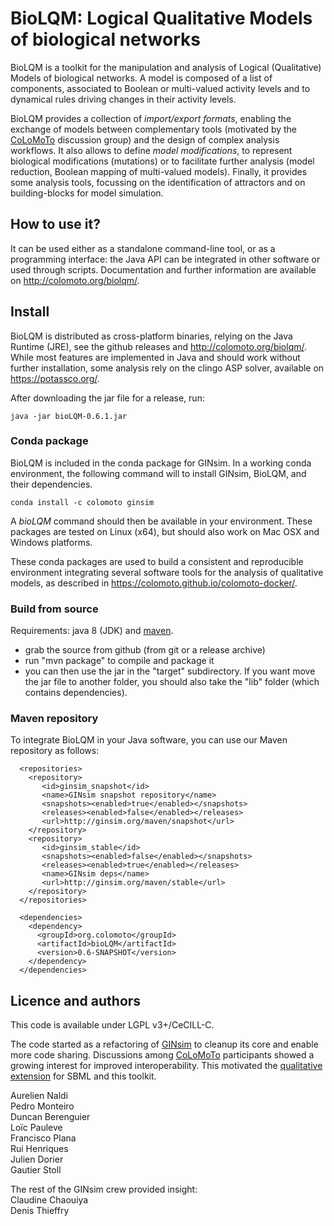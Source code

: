 # BioLQM: Logical Qualitative Models of biological networks

BioLQM is a toolkit for the manipulation and analysis of Logical (Qualitative) Models
of biological networks. A model is composed of a list of components, associated to Boolean
or multi-valued activity levels and to dynamical rules driving changes in their activity
levels.

BioLQM provides a collection of *import/export formats*, enabling the exchange of models
between complementary tools (motivated by the [CoLoMoTo](www.colomoto.org) discussion
group) and the design of complex analysis workflows.
It also allows to define *model modifications*, to represent biological modifications 
(mutations) or to facilitate further analysis (model reduction, Boolean mapping of
multi-valued models).
Finally, it provides some analysis tools, focussing on the identification of attractors
and on building-blocks for model simulation.


## How to use it?


It can be used either as a standalone command-line tool, or as a programming interface:
the Java API can be integrated in other software or used through scripts.
Documentation and further information are available on http://colomoto.org/biolqm/.

## Install

BioLQM is distributed as cross-platform binaries, relying on the Java Runtime (JRE), see
the github releases and http://colomoto.org/biolqm/.
While most features are implemented in Java and should work without further installation,
some analysis rely on the clingo ASP solver, available on https://potassco.org/.

After downloading the jar file for a release, run:

    java -jar bioLQM-0.6.1.jar


### Conda package

BioLQM is included in the conda package for GINsim. In a working conda environment, the
following command will to install GINsim, BioLQM, and their dependencies.

    conda install -c colomoto ginsim

A *bioLQM* command should then be available in your environment.
These packages are tested on Linux (x64), but should also work on Mac OSX and Windows platforms.

These conda packages are used to build a consistent and reproducible environment integrating
several software tools for the analysis of qualitative models, as described in
https://colomoto.github.io/colomoto-docker/.


### Build from source

Requirements: java 8 (JDK) and [maven](http://maven.apache.org/).

* grab the source from github (from git or a release archive)
* run "mvn package" to compile and package it
* you can then use the jar in the "target" subdirectory. If you want move the jar file 
to another folder, you should also take the "lib" folder (which contains dependencies).


### Maven repository

To integrate BioLQM in your Java software, you can use our Maven repository as follows:

      <repositories>
        <repository>
           <id>ginsim_snapshot</id>
           <name>GINsim snapshot repository</name>
           <snapshots><enabled>true</enabled></snapshots>
           <releases><enabled>false</enabled></releases>
           <url>http://ginsim.org/maven/snapshot</url>
        </repository>
        <repository>
           <id>ginsim_stable</id>
           <snapshots><enabled>false</enabled></snapshots>
           <releases><enabled>true</enabled></releases>
           <name>GINsim deps</name>
           <url>http://ginsim.org/maven/stable</url>
        </repository>
      </repositories>
    
      <dependencies>
        <dependency>
          <groupId>org.colomoto</groupId>
          <artifactId>bioLQM</artifactId>
          <version>0.6-SNAPSHOT</version>
        </dependency>
      </dependencies>



## Licence and authors

This code is available under LGPL v3+/CeCILL-C.

The code started as a refactoring of [GINsim](http://www.ginsim.org) to cleanup its core and enable more code sharing.
Discussions among [CoLoMoTo](http://www.colomoto.org) participants showed a growing interest for improved interoperability.
This motivated the [qualitative extension](http://sbml.org/Community/Wiki/SBML_Level_3_Proposals/Qualitative_Models)
for SBML and this toolkit.


Aurelien Naldi   
Pedro Monteiro  
Duncan Berenguier  
Loïc Pauleve  
Francisco Plana  
Rui Henriques  
Julien Dorier  
Gautier Stoll  

The rest of the GINsim crew provided insight:   
Claudine Chaouiya  
Denis Thieffry  

